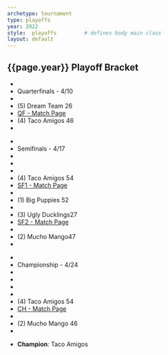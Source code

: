 ```yaml
---
archetype: tournament
type: playoffs
year: 2022
style:  playoffs         # defines body main class
layout: default
---
```

<h2> {{page.year}} Playoff Bracket </h2>
<main id="tournament" class="main">
    <ul class="round round-1">
        <li>&nbsp;</li>
        <li class="game game-top winner">Quarterfinals - 4/10</li>
        <li>&nbsp;</li>
        <li class="game game-top">(5) Dream Team <span>26</span></li>
        <li class="game game-spacer spacer-one"><a href="/2022/games/game11">QF - Match Page</a></li>
        <li class="game game-bottom winner">(4) Taco Amigos <span>46</span></li>
        <li class="spacer">&nbsp;</li>
    </ul>
    <ul class="round round-2">
        <li>&nbsp;</li>
        <li class="game game-top winner">Semifinals - 4/17</li>
        <li>&nbsp;</li>
        <li>&nbsp;</li>
        <li>&nbsp;</li>
        <li class="game game-top spacer-one winner">(4) Taco Amigos <span>54</span></li>
        <li class="game game-spacer spacer-one"><a href="/2022/games/game13">SF1 - Match Page</a></li>
        <li>&nbsp;</li>
        <li class="game game-bottom ">(1) Big Puppies <span>52</span></li>
        <li class="spacer">&nbsp;</li>
        <li class="game game-top ">(3) Ugly Ducklings<span>27</span></li>
        <li class="game game-spacer spacer-one"><a href="/2022/games/game12">SF2 - Match Page</a></li>
        <li>&nbsp;</li>
        <li class="game game-bottom winner ">(2) Mucho Mango<span>47</span></li>
        <li class="spacer">&nbsp;</li>
    </ul>
    <ul class="round round-3">
        <li>&nbsp;</li>
        <li class="game game-top winner">Championship - 4/24</li>
        <li>&nbsp;</li>
        <li>&nbsp;</li>
        <li>&nbsp;</li>
        <li>&nbsp;</li>
        <li class="game game-top winner">(4) Taco Amigos <span>54</span></li>
        <li class="game game-spacer spacer-one"><a href="/2022/games/game14">CH - Match Page</a></li>
        <li>&nbsp;</li>
        <li class="game game-bottom">(2) Mucho Mango <span>46</span></li>
        <li class="spacer">&nbsp;</li>
    </ul>  
    <ul class="round round-4">
        <li class="game game-top winner"><b>Champion</b>: Taco Amigos </li>
    </ul>
</main>